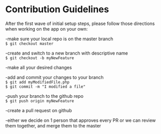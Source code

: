 # Contribution Guidelines

After the first wave of initial setup steps, please follow those directions when working on the app on your own:  
  
  -make sure your local repo is on the master branch  
  `$ git checkout master`  

  -create and switch to a new branch with descriptive name  
  `$ git checkout -b myNewFeature`  

  -make all your desired changes  

  -add and commit your changes to your branch  
  `$ git add myModifiedFile.php`  
  `$ git commit -m "I modified a file"`  

  -push your branch to the github repo  
  `$ git push origin myNewFeature`  

  -create a pull request on github  

  -either we decide on 1 person that approves every PR or we can review them together, and merge them to the master  
